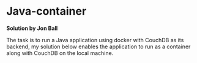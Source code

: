 # Java-container

**Solution by Jon Ball**

The task is to run a Java application using docker with CouchDB as its backend, my solution below enables the application to run as a container along with CouchDB on the local machine.
